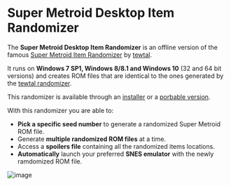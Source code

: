 # Super Metroid Desktop Item Randomizer
The **Super Metroid Desktop Item Randomizer** is an offline version of the famous [Super Metroid Item Randomizer](https://itemrando.supermetroid.run/) by [tewtal](https://github.com/tewtal).

It runs on **Windows 7 SP1, Windows 8/8.1 and Windows 10** (32 and 64 bit versions) and creates ROM files that are identical to the ones generated by the [tewtal randomizer](https://itemrando.supermetroid.run/randomize).

This randomizer is available through an [installer](https://github.com/marcelodmc3/super-metroid-desktop-item-randomizer/releases/download/v1.0.1/SMDIRandomizer_1.0.1_Setup.exe) or a [porbable version](https://github.com/marcelodmc3/super-metroid-desktop-item-randomizer/releases/download/v1.0.1/SMDIRandomizer_1.0.1_Portable.zip).

With this randomizer you are able to:
- **Pick a specific seed number** to generate a randomized Super Metroid ROM file.
- Generate **multiple randomized ROM files** at a time.
- Access a **spoilers file** containing all the randomized items locations.
- **Automatically** launch your preferred **SNES emulator**  with the newly ramdomized ROM file.

![image](https://user-images.githubusercontent.com/5389879/63644887-2a2f9b80-c6c9-11e9-9e8f-3f77492a3ec0.png)

